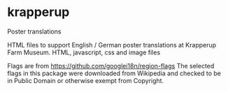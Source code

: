 # krapperup
Poster translations

HTML files to support English / German poster translations at Krapperup Farm Museum.  HTML, javascript,  css and image files 



Flags are from https://github.com/googlei18n/region-flags
The selected  flags in this package were downloaded from Wikipedia and checked to be in
Public Domain or otherwise exempt from Copyright.
